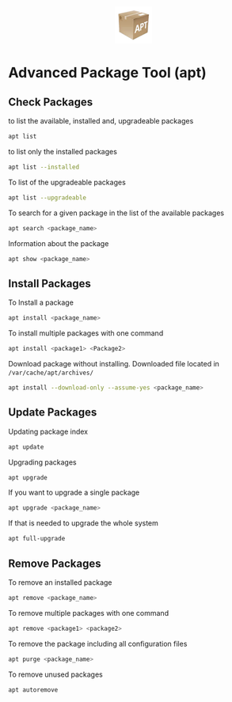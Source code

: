 <p align="center">
  <img src="../images/apt-logo.png" />
</p>

# Advanced Package Tool (apt)

## Check Packages
to list the available, installed and, upgradeable packages
```bash
apt list
```

to list only the installed packages
```bash
apt list --installed
```

To list of the upgradeable packages
```bash
apt list --upgradeable
```

To search for a given package in the list of the available packages
```bash
apt search <package_name>
```

Information about the package
```bash
apt show <package_name>
```

## Install Packages

To Install a package
```bash
apt install <package_name>
```

To install multiple packages with one command
```bash
apt install <package1> <Package2>
```

Download package without installing. Downloaded file located in `/var/cache/apt/archives/`

```bash
apt install --download-only --assume-yes <package_name>
```

## Update Packages

Updating package index
```bash
apt update
```

Upgrading packages
```bash
apt upgrade
```

If you want to upgrade a single package

```bash
apt upgrade <package_name>
```

If that is needed to upgrade the whole system
```bash
apt full-upgrade
```

## Remove Packages

To remove an installed package
```bash
apt remove <package_name>
```

To remove multiple packages with one command
```bash
apt remove <package1> <package2>
```

To remove the package including all configuration files
```bash
apt purge <package_name>
```

To remove unused packages
```bash
apt autoremove
```